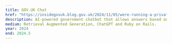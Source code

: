 ```yaml
---
title: GOV.UK Chat
href: "https://insidegovuk.blog.gov.uk/2024/11/05/were-running-a-private-beta-of-gov-uk-chat/"
description: AI-powered government chatbot that allows answers based on GOV.UK guidance.
medium: Retrieval Augmented Generation, ChatGPT and Ruby on Rails.
year: 2024
end: 2024.5
---
```

